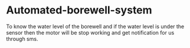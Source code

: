 # Automated-borewell-system
To know the water level of the borewell and if the water level is under the sensor then the motor will be stop working and get notification for us through sms.
